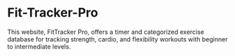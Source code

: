 # Fit-Tracker-Pro
This website, FitTracker Pro, offers a timer and categorized exercise database for tracking strength, cardio, and flexibility workouts with beginner to intermediate levels.
